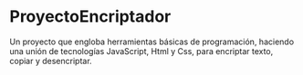 # ProyectoEncriptador
Un proyecto que engloba herramientas básicas de programación, haciendo una unión de tecnologías JavaScript, Html y Css, para encriptar texto, copiar y desencriptar.
